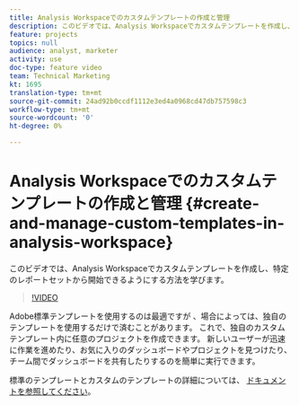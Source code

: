 ```yaml
---
title: Analysis Workspaceでのカスタムテンプレートの作成と管理
description: このビデオでは、Analysis Workspaceでカスタムテンプレートを作成し、特定のレポートセットから開始できるようにする方法を学びます。
feature: projects
topics: null
audience: analyst, marketer
activity: use
doc-type: feature video
team: Technical Marketing
kt: 1695
translation-type: tm+mt
source-git-commit: 24ad92b0ccdf1112e3ed4a0968cd47db757598c3
workflow-type: tm+mt
source-wordcount: '0'
ht-degree: 0%

---
```



# Analysis Workspaceでのカスタムテンプレートの作成と管理 {#create-and-manage-custom-templates-in-analysis-workspace}

このビデオでは、Analysis Workspaceでカスタムテンプレートを作成し、特定のレポートセットから開始できるようにする方法を学びます。

>[!VIDEO](https://video.tv.adobe.com/v/23231/?quality=12)

Adobe標準テンプレートを使用するのは最適ですが 、場合によっては、独自のテンプレートを使用するだけで済むことがあります。 これで、独自のカスタムテンプレート内に任意のプロジェクトを作成できます。 新しいユーザーが迅速に作業を進めたり、お気に入りのダッシュボードやプロジェクトを見つけたり、チーム間でダッシュボードを共有したりするのを簡単に実行できます。

標準のテンプレートとカスタムのテンプレートの詳細については、 [ドキュメントを参照してください](https://marketing.adobe.com/resources/help/en_US/analytics/analysis-workspace/starter_projects.html)。
